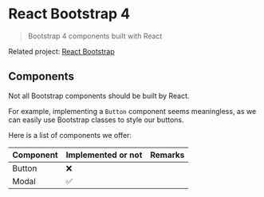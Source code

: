 # React Bootstrap 4

> Bootstrap 4 components built with React

Related project: [React Bootstrap](https://github.com/react-bootstrap/react-bootstrap)

## Components

Not all Bootstrap components should be built by React.

For example, implementing a `Button` component seems meaningless, as we can easily use Bootstrap classes to style our buttons.

Here is a list of components we offer:

Component | Implemented or not | Remarks
--------- | ------------------ | -------
Button    | :x:                |
Modal     | :white_check_mark: |
